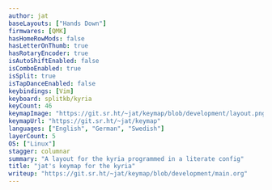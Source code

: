 ```yaml
---
author: jat
baseLayouts: ["Hands Down"]
firmwares: [QMK]
hasHomeRowMods: false
hasLetterOnThumb: true
hasRotaryEncoder: true
isAutoShiftEnabled: false
isComboEnabled: true
isSplit: true
isTapDanceEnabled: false
keybindings: [Vim]
keyboard: splitkb/kyria
keyCount: 46
keymapImage: "https://git.sr.ht/~jat/keymap/blob/development/layout.png"
keymapUrl: "https://git.sr.ht/~jat/keymap"
languages: ["English", "German", "Swedish"]
layerCount: 5
OS: ["Linux"]
stagger: columnar
summary: "A layout for the kyria programmed in a literate config"
title: "jat's keymap for the kyria"
writeup: "https://git.sr.ht/~jat/keymap/blob/development/main.org"
---
```

